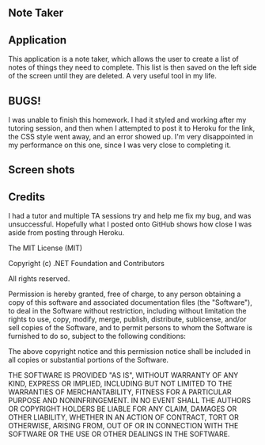 ## Note Taker

## Application

This application is a note taker, which allows the user to create a list of notes of things they need to complete.  This list is then saved on the left side of the screen until they are deleted.  A very useful tool in my life.

## BUGS!

I was unable to finish this homework.  I had it styled and working after my tutoring session, and then when I attempted to post it to Heroku for the link, the CSS style went away, and an error showed up.  I'm very disappointed in my performance on this one, since I was very close to completing it.

## Screen shots



## Credits

I had a tutor and multiple TA sessions try and help me fix my bug, and was unsuccessful.  Hopefully what I posted onto GitHub shows how close I was aside from posting through Heroku.

The MIT License (MIT)

Copyright (c) .NET Foundation and Contributors

All rights reserved.

Permission is hereby granted, free of charge, to any person obtaining a copy of this software and associated documentation files (the "Software"), to deal in the Software without restriction, including without limitation the rights to use, copy, modify, merge, publish, distribute, sublicense, and/or sell copies of the Software, and to permit persons to whom the Software is furnished to do so, subject to the following conditions:

The above copyright notice and this permission notice shall be included in all copies or substantial portions of the Software.

THE SOFTWARE IS PROVIDED "AS IS", WITHOUT WARRANTY OF ANY KIND, EXPRESS OR IMPLIED, INCLUDING BUT NOT LIMITED TO THE WARRANTIES OF MERCHANTABILITY, FITNESS FOR A PARTICULAR PURPOSE AND NONINFRINGEMENT. IN NO EVENT SHALL THE AUTHORS OR COPYRIGHT HOLDERS BE LIABLE FOR ANY CLAIM, DAMAGES OR OTHER LIABILITY, WHETHER IN AN ACTION OF CONTRACT, TORT OR OTHERWISE, ARISING FROM, OUT OF OR IN CONNECTION WITH THE SOFTWARE OR THE USE OR OTHER DEALINGS IN THE SOFTWARE.
